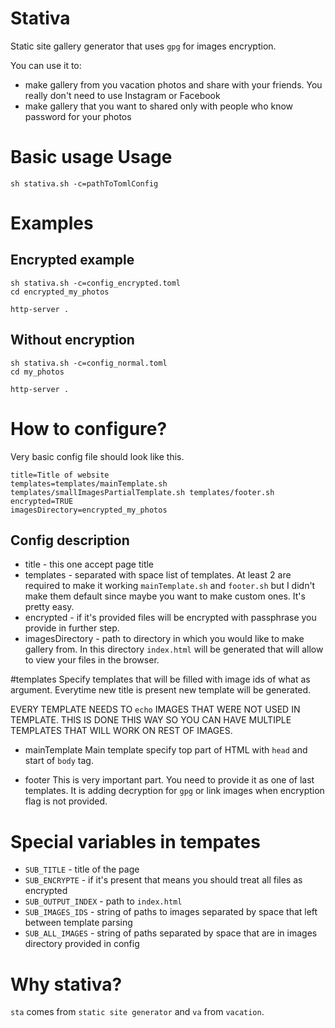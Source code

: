# Stativa

Static site gallery generator that uses `gpg` for images encryption.

You can use it to:

- make gallery from you vacation photos and share with your friends. You really don't need to use Instagram or Facebook
- make gallery that you want to shared only with people who know password for your photos

# Basic usage Usage 

`sh stativa.sh -c=pathToTomlConfig`

# Examples

## Encrypted example
```
sh stativa.sh -c=config_encrypted.toml
cd encrypted_my_photos

http-server .
```

## Without encryption
```
sh stativa.sh -c=config_normal.toml
cd my_photos

http-server .
```

# How to configure?

Very basic config file should look like this.
```
title=Title of website
templates=templates/mainTemplate.sh templates/smallImagesPartialTemplate.sh templates/footer.sh
encrypted=TRUE
imagesDirectory=encrypted_my_photos
```

## Config description
- title - this one accept page title
- templates - separated with space list of templates. At least 2 are required to make it working `mainTemplate.sh` and `footer.sh` but I didn't make them default since maybe you want to make custom ones. It's pretty easy.
- encrypted - if it's provided files will be encrypted with passphrase you provide in further step.
- imagesDirectory - path to directory in which you would like to make gallery from. In this directory `index.html` will be generated that will allow to view your files in the browser.

#templates
Specify templates that will be filled with image ids of what as argument.
Everytime new title is present new template will be generated.

<span color="red">EVERY TEMPLATE NEEDS TO `echo` IMAGES THAT WERE NOT USED IN TEMPLATE. THIS IS DONE THIS WAY SO YOU CAN HAVE MULTIPLE TEMPLATES THAT WILL WORK ON REST OF IMAGES.</span>

- mainTemplate
Main template specify top part of HTML with `head` and start of `body` tag.

- footer
This is very important part. You need to provide it as one of last templates.
It is adding decryption for `gpg` or link images when encryption flag is not provided.

# Special variables in tempates

- `SUB_TITLE` - title of the page
- `SUB_ENCRYPTE` - if it's present that means you should treat all files as encrypted
- `SUB_OUTPUT_INDEX` - path to `index.html`
- `SUB_IMAGES_IDS` - string of paths to images separated by space that left between template parsing
- `SUB_ALL_IMAGES` - string of paths separated by space that are in images directory provided in config

# Why stativa?

`sta` comes from `static site generator` and `va` from `vacation`.
